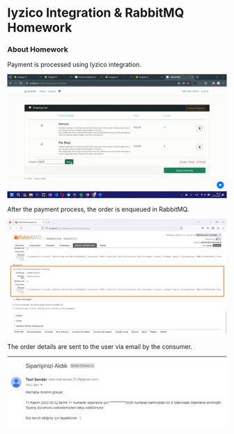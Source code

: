 # Iyzico Integration & RabbitMQ Homework

### About Homework

Payment is processed using Iyzico integration. 

![iyzico-gif](https://github.com/snnehir/InveonBootcampHomeworks/blob/master/MicroserviceHw2/iyzico.gif) 

After the payment process, the order is enqueued in RabbitMQ.

![rabbit-mq](https://github.com/snnehir/InveonBootcampHomeworks/blob/master/MicroserviceHw2/rabbitmq.jpeg) 

The order details are sent to the user via email by the consumer.

![mail-gif](https://github.com/snnehir/InveonBootcampHomeworks/blob/master/MicroserviceHw2/mail.png) 